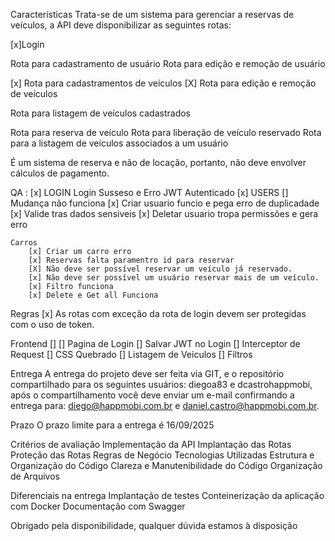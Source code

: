 Características
Trata-se de um sistema para gerenciar a reservas de veículos, a API deve disponibilizar as seguintes rotas:

[x]Login


Rota para cadastramento de usuário
Rota para edição e remoção de usuário

[x] Rota para cadastramentos de veículos
[X] Rota para edição e remoção de veículos


Rota para listagem de veículos cadastrados

Rota para reserva de veículo 
Rota para liberação de veículo reservado
Rota para a listagem de veículos associados a um usuário

É um sistema de reserva e não de locação, portanto, não deve envolver cálculos de pagamento.
 

QA :
    [x] LOGIN
            Login Susseso e Erro
            JWT Autenticado
    [x] USERS
       [] Mudança não funciona
    [x] Criar usuario funcio e pega erro de duplicadade
    [x] Valide tras dados sensiveis
    [x] Deletar usuario tropa permissões e gera erro
        
    Carros
        [x] Criar um carro erro
        [x] Reservas falta paramentro id para reservar
        [X] Não deve ser possível reservar um veículo já reservado.
        [x] Não deve ser possível um usuário reservar mais de um veículo.
        [x] Filtro funciona
        [x] Delete e Get all Funciona

Regras
[x] As rotas com exceção da rota de login devem ser protegidas com o uso de token.

Frontend []
        [] Pagina de Login 
        [] Salvar JWT no Login
        [] Interceptor de Request 
        [] CSS Quebrado
        [] Listagem de Veiculos
        [] Filtros

 
Entrega
A entrega do projeto deve ser feita via GIT, e o repositório compartilhado para os seguintes usuários: diegoa83 e dcastrohappmobi, após o compartilhamento você deve enviar um e-mail confirmando a entrega para: diego@happmobi.com.br e daniel.castro@happmobi.com.br.

Prazo
O prazo limite para a entrega é 16/09/2025

Critérios de avaliação
Implementação da API
Implantação das Rotas
Proteção das Rotas
Regras de Negócio
Tecnologias Utilizadas
Estrutura e Organização do Código
Clareza e Manutenibilidade do Código
Organização de Arquivos


Diferenciais na entrega
Implantação de testes
Conteinerização da aplicação com Docker
Documentação com Swagger

 
Obrigado pela disponibilidade, qualquer dúvida estamos à disposição